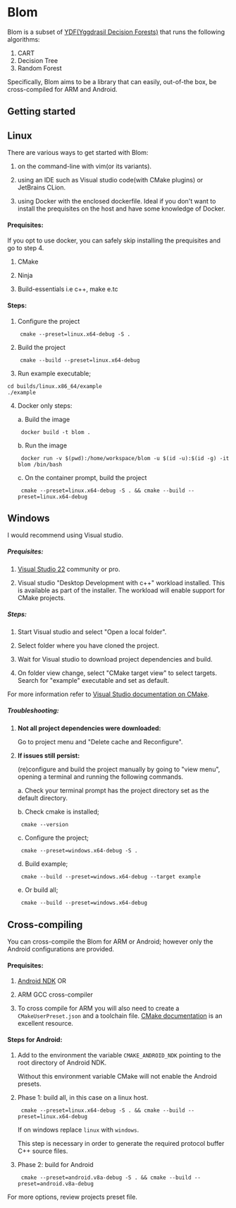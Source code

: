 # Blom
Blom is a subset of [YDF(Yggdrasil Decision Forests)](https://github.com/google/yggdrasil-decision-forests) that runs the following algorithms:

1. CART
2. Decision Tree
3. Random Forest

Specifically, Blom aims to be a library that can easily, out-of-the box, be cross-compiled for ARM and Android.

## Getting started

## Linux

There are various ways to get started with Blom: 

1. on the command-line with vim(or its variants).

2. using an IDE such as Visual studio code(with CMake plugins) or JetBrains CLion.

3. using Docker with the enclosed dockerfile. Ideal if you don't want to install the prequisites on the host and have some knowledge of Docker.

#### Prequisites:

If you opt to use docker, you can safely skip installing the prequisites and go to step 4.

1. CMake

2. Ninja

3. Build-essentials i.e c++, make e.tc

#### Steps:

1. Configure the project

```
    cmake --preset=linux.x64-debug -S .
```

2. Build the project

```
    cmake --build --preset=linux.x64-debug
```

3. Run example executable;

```
cd builds/linux.x86_64/example
./example
```

4. Docker only steps:

   a. Build the image

        docker build -t blom .

   b. Run the image

        docker run -v $(pwd):/home/workspace/blom -u $(id -u):$(id -g) -it blom /bin/bash

   c. On the container prompt, build the project

        cmake --preset=linux.x64-debug -S . && cmake --build --preset=linux.x64-debug

## Windows

I would recommend using Visual studio.

##### Prequisites:

1. [Visual Studio 22](https://visualstudio.microsoft.com/downloads/) community or pro.

2. Visual studio "Desktop Development with c++" workload installed. This is available as part of the installer.
   The workload will enable support for CMake projects.

##### Steps:

1. Start Visual studio and select "Open a local folder".

2. Select folder where you have cloned the project.

3. Wait for Visual studio to download project dependencies and build.

4. On folder view change, select "CMake target view" to select targets. Search for "example" executable and set as default.

For more information refer to [Visual Studio documentation on CMake](https://learn.microsoft.com/en-us/cpp/build/cmake-projects-in-visual-studio?view=msvc-170).

##### Troubleshooting:

1. **Not all project dependencies were downloaded:**

   Go to project menu and "Delete cache and Reconfigure".
   
2. **If issues still persist:**
   
   (re)configure and build the project manually by going to "view menu", opening a terminal and running the following commands.

   a. Check your terminal prompt has the project directory set as the default directory.

   b. Check cmake is installed;

        cmake --version

   c. Configure the project;

        cmake --preset=windows.x64-debug -S .

   d. Build example;

        cmake --build --preset=windows.x64-debug --target example

   e. Or build all;

        cmake --build --preset=windows.x64-debug

## Cross-compiling

You can cross-compile the Blom for ARM or Android; however only the Android configurations are provided.

#### Prequisites:

1. [Android NDK](https://developer.android.com/ndk) OR

2. ARM GCC cross-compiler

3. To cross compile for ARM you will also need to create a `CMakeUserPreset.json` and a toolchain file.
   [CMake documentation](https://cmake.org/cmake/help/book/mastering-cmake/chapter/Cross%20Compiling%20With%20CMake.html) is an excellent resource.

#### Steps for Android:

1. Add to the environment the variable `CMAKE_ANDROID_NDK` pointing to the root directory of Android NDK.
 
    Without this environment variable CMake will not enable the Android presets.

2. Phase 1: build all, in this case on a linux host.

        cmake --preset=linux.x64-debug -S . && cmake --build --preset=linux.x64-debug

   If on windows replace `linux` with `windows`.

   This step is necessary in order to generate the required protocol buffer C++ source files.

3. Phase 2: build for Android

        cmake --preset=android.v8a-debug -S . && cmake --build --preset=android.v8a-debug

For more options, review projects preset file.


